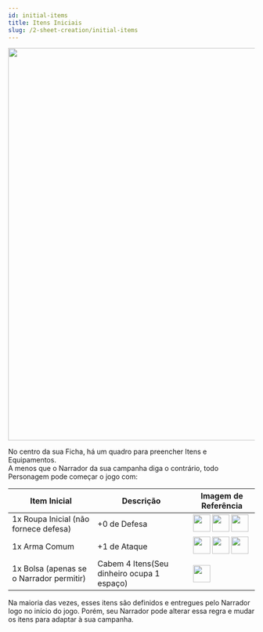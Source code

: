 ```yaml
---
id: initial-items
title: Itens Iniciais
slug: /2-sheet-creation/initial-items
---
```


<img src="https://fabulas-e-goblins-book.s3-us-west-2.amazonaws.com/criando-seu-personagem/itens-iniciais-01.png" width="800"/>

No centro da sua Ficha, há um quadro para preencher Itens e Equipamentos.<br/>
A menos que o Narrador da sua campanha diga o contrário, todo Personagem pode começar o jogo com:

<table>
  <thead>
  <tr>
    <th>
      Item Inicial
      </th>
    <th>
      Descrição
      </th>
    <th>
      Imagem de Referência
      </th>
    </tr>
    </thead>
  
  <tbody>
  <tr>
    <td>
      1x Roupa Inicial (não fornece defesa)
      </td>
    <td>
      +0 de Defesa
      </td>
    <td>
      <img src="https://fabulas-e-goblins-book.s3-us-west-2.amazonaws.com/criando-seu-personagem/itens-iniciais-02.png" width="35"/>
      <img src="https://fabulas-e-goblins-book.s3-us-west-2.amazonaws.com/criando-seu-personagem/itens-iniciais-03.png" width="35"/>
      <img src="https://fabulas-e-goblins-book.s3-us-west-2.amazonaws.com/criando-seu-personagem/itens-iniciais-04.jpg" width="35"/>
      </td>
    </tr>
    <tr>
    <td>
      1x Arma Comum
      </td>
    <td>
      +1 de Ataque
      </td>
       <td>
      <img src="https://fabulas-e-goblins-book.s3-us-west-2.amazonaws.com/criando-seu-personagem/itens-iniciais-05.jpg" width="35"/>
      <img src="https://fabulas-e-goblins-book.s3-us-west-2.amazonaws.com/criando-seu-personagem/itens-iniciais-06.jpg" width="35"/>
      <img src="https://fabulas-e-goblins-book.s3-us-west-2.amazonaws.com/criando-seu-personagem/itens-iniciais-07.jpg" width="35"/>
      </td>
    </tr>
   <tr>
    <td>
      1x Bolsa (apenas se o Narrador permitir)
      </td>
    <td>
      Cabem 4 Itens(Seu dinheiro ocupa 1 espaço)
      </td>
      <td>
      <img src="https://fabulas-e-goblins-book.s3-us-west-2.amazonaws.com/criando-seu-personagem/itens-iniciais-08.jpg" width="35"/>
      </td>
    </tr>
    </tbody>
  </table>
  
  Na maioria das vezes, esses itens são definidos e entregues pelo Narrador logo no início do jogo.
  Porém, seu Narrador pode alterar essa regra e mudar os itens para adaptar à sua campanha.
